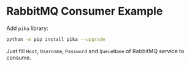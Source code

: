 # RabbitMQ Consumer Example

Add `pika` library:
```sh
python -m pip install pika --upgrade
```

Just fill `Host`, `Username`, `Password` and `QueueName` of RabbitMQ service to consume.
